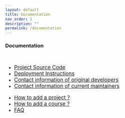 ```yaml
---
layout: default
title: Documentation
nav_order: 1
description: ""
permalink: /documentation
---
```


<div class="p-5">
    <h3>Documentation</h3>
    <br>
    <ul style="font-size: larger">
        <li><a target="_blank" href="#">Project Source Code</a></li>
        <li><a target="_blank" href="#">Deployment Instructions</a></li>
        <li><a target="_blank" href="#">Contact information of original developers</a></li>
        <li><a target="_blank" href="#">Contact information of current maintainers</a></li>
        </ul>
        <ul style="font-size: larger">
        <li><a target="_blank" href="#">How to add a project ?</a></li>
        <li><a target="_blank" href="#">How to add a course ?</a></li>
        <li><a target="_blank" href="#">FAQ</a></li>
    </ul>
</div>
